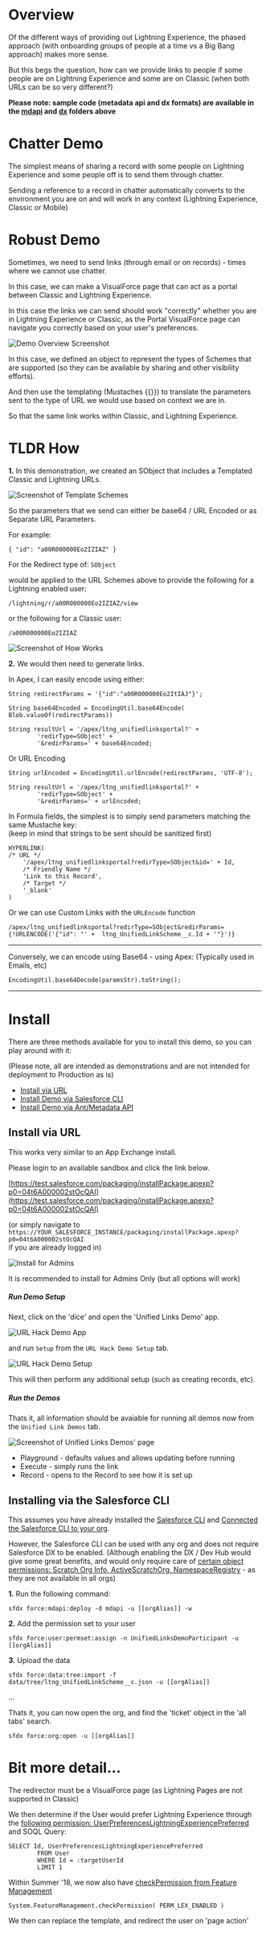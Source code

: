# Overview

Of the different ways of providing out Lightning Experience, the phased approach (with onboarding groups of people at a time vs a Big Bang approach) makes more sense.

But this begs the question, how can we provide links to people if some people are on Lightning Experience and some are on Classic (when both URLs can be so very different?)

**Please note: sample code (metadata api and dx formats) are available in the [mdapi](./mdapi) and [dx](./dx) folders above**

# Chatter Demo

The simplest means of sharing a record with some people on Lightning Experience and some people off is to send them through chatter.

Sending a reference to a record in chatter automatically converts to the environment you are on and will work in any context (Lightning Experience, Classic or Mobile)

# Robust Demo

Sometimes, we need to send links (through email or on records) - times where we cannot use chatter.

In this case, we can make a VisualForce page that can act as a portal between Classic and Lightning Experience.

In this case the links we can send should work "correctly" whether you are in Lightning Experience or Classic, as the Portal VisualForce page can navigate you correctly based on your user's preferences.

![Demo Overview Screenshot](docs/images/LinkRedirectorOverview.gif)

In this case, we defined an object to represent the types of Schemes that are supported (so they can be available by sharing and other visibility efforts).

And then use the templating (Mustaches {{}}) to translate the parameters sent to the type of URL we would use based on context we are in.

So that the same link works within Classic, and Lightning Experience.

# TLDR How

**1.** In this demonstration, we created an SObject that includes a Templated Classic and Lightning URLs.

![Screenshot of Template Schemes](docs/images/templateSchemes.png)

So the parameters that we send can either be base64 / URL Encoded or as Separate URL Parameters.

For example:

	{ "id": "a00R000000Eo2IZIAZ" }
	
For the Redirect type of: `SObject`

would be applied to the URL Schemes above to provide the following for a Lightning enabled user:
	
	/lightning/r/a00R000000Eo2IZIAZ/view
	
or the following for a Classic user:

	/a00R000000Eo2IZIAZ

![Screenshot of How Works](docs/images/howWorks1.gif)

**2.** We would then need to generate links.

In Apex, I can easily encode using either:
	
	String redirectParams = '{"id":"a00R000000Eo2ItIAJ"}';
	
	String base64Encoded = EncodingUtil.base64Encode( Blob.valueOf(redirectParams))
	
	String resultUrl = '/apex/ltng_unifiedlinksportal?' +
			'redirType=SObject' + 
			'&redirParams=' + base64Encoded;

Or URL Encoding

	String urlEncoded = EncodingUtil.urlEncode(redirectParams, 'UTF-8');
	
	String resultUrl = '/apex/ltng_unifiedlinksportal?' +
			'redirType=SObject' + 
			'&redirParams=' + urlEncoded;

In Formula fields, the simplest is to simply send parameters matching the same Mustache key: <br />
(keep in mind that strings to be sent should be sanitized first)

	HYPERLINK(
	/* URL */
		'/apex/ltng_unifiedlinksportal?redirType=SObject&id=' + Id,
		/* Friendly Name */
		'Link to this Record',
		/* Target */
		'_blank'
	)

Or we can use Custom Links with the `URLEncode` function

	/apex/ltng_unifiedlinksportal?redirType=SObject&redirParams={!URLENCODE('{"id": "' +  ltng_UnifiedLinkScheme__c.Id + '"}')}
	
-----

Conversely, we can encode using Base64 - using Apex:
(Typically used in Emails, etc)

	EncodingUtil.base64Decode(paramsStr).toString();

---

# Install

There are three methods available for you to install this demo, so you can play around with it:

(Please note, all are intended as demonstrations and are not intended for deployment to Production as is)

* [Install via URL](#install-via-url)
* [Install Demo via Salesforce CLI](#install-via-salesforce-cli)
* [Install Demo via Ant/Metadata API](#install-via-metadata-api)

## Install via URL

This works very similar to an App Exchange install.

Please login to an available sandbox and click the link below.

[https://test.salesforce.com/packaging/installPackage.apexp?p0=04t6A000002stOcQAI](https://test.salesforce.com/packaging/installPackage.apexp?p0=04t6A000002stOcQAI)

(or simply navigate to `https://YOUR_SALESFORCE_INSTANCE/packaging/installPackage.apexp?p0=04t6A000002stOcQAI` <br />
if you are already logged in)

![Install for Admins](docs/images/installPackage.png)

It is recommended to install for Admins Only (but all options will work)

##### Run Demo Setup

Next, click on the 'dice' and open the 'Unified Links Demo' app.

![URL Hack Demo App](docs/images/appInLauncher.png)

and run `Setup` from the `URL Hack Demo Setup` tab.

![URL Hack Demo Setup](docs/images/demoSetup1.png)

This will then perform any additional setup (such as creating records, etc).

##### Run the Demos

Thats it, all information should be avaiable for running all demos now from the `Unified Link Demos` tab.

![Screenshot of Unified Links Demos' page](docs/images/unifiedLinksDemoPage.png)

* Playground - defaults values and allows updating before running
* Execute - simply runs the link
* Record - opens to the Record to see how it is set up

## Installing via the Salesforce CLI

This assumes you have already installed the [Salesforce CLI]() and [Connected the Salesforce CLI to your org](https://developer.salesforce.com/docs/atlas.en-us.sfdx_dev.meta/sfdx_dev/sfdx_dev_auth_web_flow.htm).

However, the Salesforce CLI can be used with any org and does not require Salesforce DX to be enabled. (Although enabling the DX / Dev Hub would give some great benefits, and would only require care of [certain object permissions: Scratch Org Info, ActiveScratchOrg, NamespaceRegistry](https://developer.salesforce.com/docs/atlas.en-us.sfdx_setup.meta/sfdx_setup/sfdx_setup_add_users.htm) - as they are not available in all orgs)

**1.** Run the following command:

	sfdx force:mdapi:deploy -d mdapi -u [[orgAlias]] -w

**2.** Add the permission set to your user

	sfdx force:user:permset:assign -n UnifiedLinksDemoParticipant -u [[orgAlias]]
	
**3.** Upload the data

	sfdx force:data:tree:import -f data/tree/ltng_UnifiedLinkScheme__c.json -u [[orgAlias]]
	
...

Thats it, you can now open the org, and find the 'ticket' object in the 'all tabs' search.

	sfdx force:org:open -u [[orgAlias]]

# Bit more detail...

The redirector must be a VisualForce page (as Lightning Pages are not supported in Classic)

We then determine if the User would prefer Lightning Experience through the [following permission: UserPreferencesLightningExperiencePreferred](https://developer.salesforce.com/docs/atlas.en-us.api.meta/api/sforce_api_objects_user.htm#UserPreferencesLightningExperiencePreferred) and SOQL Query:

	SELECT Id, UserPreferencesLightningExperiencePreferred
            FROM User
            WHERE Id = :targetUserId
            LIMIT 1

Within Summer '18, we now also have [checkPermission from Feature Management](https://developer.salesforce.com/docs/atlas.en-us.apexcode.meta/apexcode/apex_class_System_FeatureManagement.htm#apex_System_FeatureManagement_checkPermission)

	System.FeatureManagement.checkPermission( PERM_LEX_ENABLED )
	
We then can replace the template, and redirect the user on 'page action'
